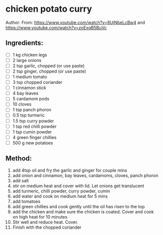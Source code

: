 # chicken potato curry
Author: 
From: https://www.youtube.com/watch?v=8UjNbeLcBw4 and https://www.youtube.com/watch?v=zoExqB5BuVc

## Ingredients:
- [ ] 1 kg chicken legs
- [ ] 2 large onions
- [ ] 2 tsp garlic, chopped (or use paste)
- [ ] 2 tsp ginger, chopped (or use paste)
- [ ] 1 medium tomato
- [ ] 3 tsp chopped coriander
- [ ] 1 cinnamon stick
- [ ] 4 bay leaves
- [ ] 5 cardamom pods
- [ ] 10 cloves
- [ ] 1 tsp panch phoron
- [ ] 0.5 tsp turmeric
- [ ] 1.5 tsp curry powder
- [ ] 1 tsp red chilli powder
- [ ] 1 tsp cumin powder
- [ ] 4 green finger chillies
- [ ] 500 g new potatoes

## Method:
1. add 4tsp oil and fry the garlic and ginger for couple mins
2. add onion and cinnamon, bay leaves,  cardamoms, cloves, panch phoron
3. add salt
4. stir on medium heat and cover with lid. Let onions get translucent
5. add turmeric, chilli powder, curry powder, cumin
6. add water and cook on medium heat for 5 mins
7. add tomatoes
8. add green chillies and cook gently until the oil has risen to the top
9. add the chicken and make sure the chicken is coated. Cover and cook on high heat for 10 minutes
10. Stir well and reduce heat. Cover.
11. Finish with the chopped coriander